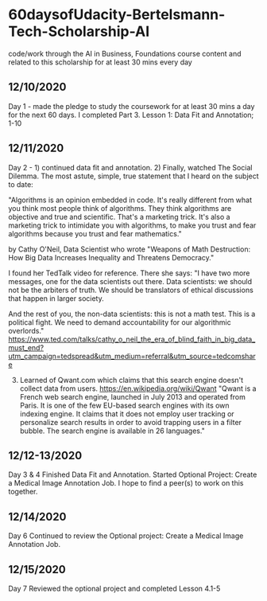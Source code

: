 # 60daysofUdacity-Bertelsmann-Tech-Scholarship-AI
code/work through the AI in Business, Foundations course content and related to this scholarship for at least 30 mins every day

## 12/10/2020
Day 1 - made the pledge to study the coursework for at least 30 mins a day for the next 60 days.
I completed Part 3. Lesson 1: Data Fit and Annotation; 1-10 


## 12/11/2020
Day 2 - 1) continued data fit and annotation.  2) Finally, watched The Social Dilemma.  The most astute, simple, true statement that I heard on the subject to date:

"Algorithms is an opinion embedded in code. It's really different from what you think most people think of algorithms. They think algorithms are objective and true and scientific. That's a marketing trick. It's also a marketing trick to intimidate you with algorithms, to make you trust and fear algorithms because you trust and fear mathematics."

by Cathy O'Neil, Data Scientist who wrote "Weapons of Math Destruction: How Big Data Increases Inequality and Threatens Democracy."

I found her TedTalk video for reference.  There she says: "I have two more messages, one for the data scientists out there. Data scientists: we should not be the arbiters of truth. We should be translators of ethical discussions that happen in larger society.

And the rest of you, the non-data scientists: this is not a math test. This is a political fight. We need to demand accountability for our algorithmic overlords."  https://www.ted.com/talks/cathy_o_neil_the_era_of_blind_faith_in_big_data_must_end?utm_campaign=tedspread&utm_medium=referral&utm_source=tedcomshare

3) Learned of Qwant.com which claims that this search engine doesn't collect data from users.  https://en.wikipedia.org/wiki/Qwant  "Qwant is a French web search engine, launched in July 2013 and operated from Paris. It is one of the few EU-based search engines with its own indexing engine. It claims that it does not employ user tracking or personalize search results in order to avoid trapping users in a filter bubble. The search engine is available in 26 languages."


## 12/12-13/2020
Day 3 & 4 Finished Data Fit and Annotation. Started Optional Project: Create a Medical Image Annotation Job.  I hope to find a peer(s) to work on this together.

## 12/14/2020
Day 6  Continued to review the Optional project: Create a Medical Image Annotation Job.

## 12/15/2020
Day 7 Reviewed the optional project and completed Lesson 4.1-5
